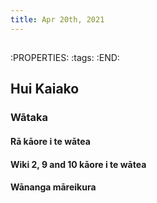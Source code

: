 ```yaml
---
title: Apr 20th, 2021
---
```


##
:PROPERTIES:
:tags: 
:END:
## Hui Kaiako
### Wātaka
#### Rā kāore i te wātea
#### Wiki 2, 9 and 10 kāore i te wātea
#### Wānanga māreikura
